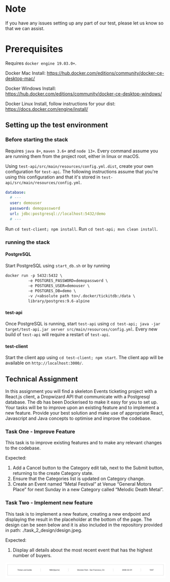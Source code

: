 # Note

If you have any issues setting up any part of our test, please let us know so that we can assist.

# Prerequisites

Requires `docker engine 19.03.0+`.

Docker Mac Install: https://hub.docker.com/editions/community/docker-ce-desktop-mac/

Docker Windows Install: https://hub.docker.com/editions/community/docker-ce-desktop-windows/

Docker Linux Install, follow instructions for your dist: https://docs.docker.com/engine/install/

## Setting up the test environment

### Before starting the stack

Requires `java 8+`, `maven 3.6+` and `node 13+`.
Every command assume you are running them from the project root, either in linux or macOS.

Using `test-api/src/main/resources/config.yml.dist`, create your own configuration for `test-api`.
The following instructions assume that you're using this configuration and that it's stored in `test-api/src/main/resources/config.yml`.
```yaml
database:
  # ---
  user: demouser
  password: demopassword
  url: jdbc:postgresql://localhost:5432/demo
  # ---
```

Run `cd test-client; npm install`.
Run `cd test-api; mvn clean install`.

### running the stack

#### PostgreSQL

Start PostgreSQL using `start_db.sh` or by running
```shell script
docker run -p 5432:5432 \
          -e POSTGRES_PASSWORD=demopassword \
          -e POSTGRES_USER=demouser \
          -e POSTGRES_DB=demo \
          -v /<absolute path to>/.docker/tickitdb:/data \
          library/postgres:9.6-alpine
```

#### test-api

Once PostgreSQL is running, start `test-api` using `cd test-api; java -jar target/test-api.jar server src/main/resources/config.yml`.
Every new build of `test-api` will require a restart of `test-api`.

#### test-client

Start the client app using `cd test-client; npm start`.
The client app will be available on `http://localhost:3000/`.

## Technical Assignment

In this assignment you will find a skeleton Events ticketing project with a React.js client, a Dropwizard API that communicate with a Postgresql database. 
The db has been Dockerised to make it easy for you to set up.
Your tasks will be to improve upon an existing feature and to implement a new feature.
Provide your best solution and make use of appropriate React, Javascript and Java concepts to optimise and improve the codebase.

### Task One - Improve Feature

This task is to improve existing features and to make any relevant changes to the codebase.

Expected:


1. Add a Cancel button to the Category edit tab, next to the Submit button, returning to the create Category state.
2. Ensure that the Categories list is updated on Category change.
3. Create an Event named “Metal Festival” at Venue “General Motors Place” for next Sunday in a new Category called “Melodic Death Metal”.

### Task Two - Implement new feature

This task is to implement a new feature, creating a new endpoint and displaying the result in the placeholder at the bottom of the page. 
The design can be seen below and it is also included in the repository provided in path: ./task_2_design/design.jpeg.

Expected:

1. Display all details about the most recent event that has the highest number of buyers.

![](task_2_design/design.jpeg)
